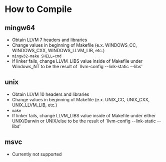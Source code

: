 
# How to Compile

## mingw64
- Obtain LLVM 7 headers and libraries
- Change values in beginning of Makefile (e.x. WINDOWS_CC, WINDOWS_CXX, WINDOWS_LLVM_LIB, etc.)
- `mingw32-make SHELL=cmd`
- If linker fails, change LLVM_LIBS value inside of Makefile under Windows_NT to be the result of `llvm-config --link-static --libs'

## unix
- Obtain LLVM 10 headers and libraries
- Change values in beginning of Makefile (e.x. UNIX_CC, UNIX_CXX, UNIX_LLVM_LIB, etc.)
- `make`
- If linker fails, change LLVM_LIBS value inside of Makefile under either UNIX/Darwin or UNIX/else to be the result of `llvm-config --link-static --libs'

## msvc
- Currently not supported
